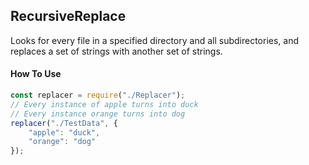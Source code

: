 ## RecursiveReplace

Looks for every file in a specified directory and all subdirectories, and replaces a set of strings with another set of strings.

#### How To Use

```javascript
const replacer = require("./Replacer");
// Every instance of apple turns into duck
// Every instance orange turns into dog
replacer("./TestData", {
    "apple": "duck",
    "orange": "dog"
});
```
